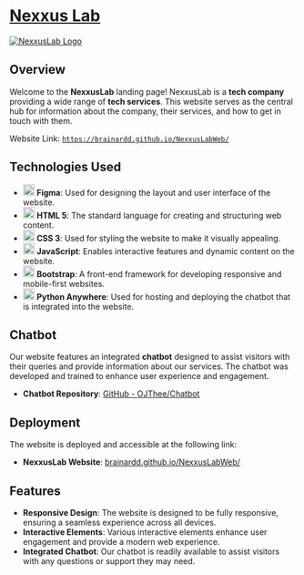# <a href="https://brainardd.github.io/NexxusLabWeb/" target="_blank">Nexxus Lab</a>

 <a href="https://brainardd.github.io/NexxusLabWeb/" target="_blank">![NexxusLab Logo](https://github.com/Brainardd/NexxusLabWeb/assets/90681357/a9f90da0-a947-4946-ac75-9de024aad6c2)</a>

## Overview

Welcome to the **NexxusLab** landing page! NexxusLab is a **tech company** providing a wide range of **tech services**. This website serves as the central hub for information about the company, their services, and how to get in touch with them.

Website Link: <a href="https://brainardd.github.io/NexxusLabWeb/" target="_blank">`https://brainardd.github.io/NexxusLabWeb/`</a>

## Technologies Used

- <img src="https://github.com/Brainardd/NexxusLabWeb/assets/90681357/8415f990-17a4-432b-939a-8422a854040c" width="20px"> **Figma**: Used for designing the layout and user interface of the website.
- <img src="https://github.com/Brainardd/NexxusLabWeb/assets/90681357/679bf9e1-f1d9-4c54-a5b0-9cb5fd3fa6c8" width="20px"> **HTML 5**: The standard language for creating and structuring web content.
- <img src="https://github.com/Brainardd/NexxusLabWeb/assets/90681357/6927048d-14b0-40c3-a1eb-be137d11674f" width="20px"> **CSS 3**: Used for styling the website to make it visually appealing.
- <img src="https://github.com/Brainardd/NexxusLabWeb/assets/90681357/cb81cac9-063d-4de0-9480-5ecc294b2e24" width="20px"> **JavaScript**: Enables interactive features and dynamic content on the website.
- <img src="https://github.com/Brainardd/NexxusLabWeb/assets/90681357/c1263773-ca49-409b-81e3-8aa6d54528ed" width="20px"> **Bootstrap**: A front-end framework for developing responsive and mobile-first websites.
- <img src="https://github.com/Brainardd/NexxusLabWeb/assets/90681357/15f93604-a049-45bb-866f-d04638e88dc8" width="20px"> **Python Anywhere**: Used for hosting and deploying the chatbot that is integrated into the website.

## Chatbot

Our website features an integrated **chatbot** designed to assist visitors with their queries and provide information about our services. The chatbot was developed and trained to enhance user experience and engagement.

- **Chatbot Repository**: [GitHub - OJThee/Chatbot](https://github.com/OJThee/Chatbot)

## Deployment

The website is deployed and accessible at the following link:

- **NexxusLab Website**: [brainardd.github.io/NexxusLabWeb/](https://brainardd.github.io/NexxusLabWeb/)

## Features

- **Responsive Design**: The website is designed to be fully responsive, ensuring a seamless experience across all devices.
- **Interactive Elements**: Various interactive elements enhance user engagement and provide a modern web experience.
- **Integrated Chatbot**: Our chatbot is readily available to assist visitors with any questions or support they may need.


